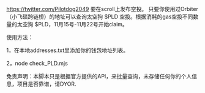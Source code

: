 https://twitter.com/Pilotdog2049 要在scroll上发布空投。
只要你使用过Orbiter（小飞碟跨链桥）的地址可以查询太空狗 $PLD 空投。根据消耗的gas空投不同数量的太空狗 $PLD，11月15号-11月22号开始claim。

使用方法：

1，在本地addresses.txt里添加你的钱包地址列表。

2，node check_PLD.mjs

免责声明：本脚本只是根据官方提供的API，来批量查询，未存储任何你的个人信息，项目是否靠谱，请DYOR.
